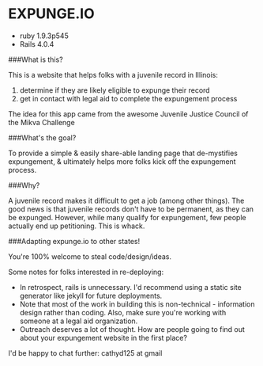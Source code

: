 EXPUNGE.IO
============

* ruby 1.9.3p545
* Rails 4.0.4


###What is this?

This is a website that helps folks with a juvenile record in Illinois:
 1. determine if they are likely eligible to expunge their record
 2. get in contact with legal aid to complete the expungement process

The idea for this app came from the awesome Juvenile Justice Council of the Mikva Challenge

###What's the goal?

To provide a simple & easily share-able landing page that de-mystifies expungement, & ultimately helps more folks kick off the expungement process.

###Why?

A juvenile record makes it difficult to get a job (among other things). The good news is that juvenile records don't have to be permanent, as they can be expunged. However, while many qualify for expungement, few people actually end up petitioning. This is whack.

###Adapting expunge.io to other states!

You're 100% welcome to steal code/design/ideas.

Some notes for folks interested in re-deploying:
- In retrospect, rails is unnecessary. I'd recommend using a static site generator like jekyll for future deployments.
- Note that most of the work in building this is non-technical - information design rather than coding. Also, make sure you're working with someone at a legal aid organization.
- Outreach deserves a lot of thought. How are people going to find out about your expungement website in the first place?

I'd be happy to chat further: cathyd125 at gmail
